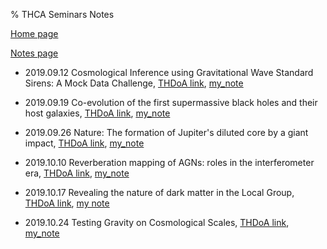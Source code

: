 % THCA Seminars Notes

[Home page](https://rkkuang.github.io/)

[Notes page](https://rkkuang.github.io/notes/)

- 2019.09.12 Cosmological Inference using Gravitational Wave Standard Sirens: A Mock Data Challenge, [THDoA link](http://astro.tsinghua.edu.cn/index.php/events/calendar/eventdetail/491/-/cosmological-inference-using-gravitational-wave-standard-sirens-a-mock-data-challenge), [my_note](190912.txt)
- 2019.09.19 Co-evolution of the first supermassive black holes and their host galaxies, [THDoA link](http://astro.tsinghua.edu.cn/index.php/events/calendar/eventdetail/492/-/co-evolution-of-the-first-supermassive-black-holes-and-their-host-galaxies), [my_note](190919.txt)
- 2019.09.26 Nature: The formation of Jupiter's diluted core by a giant impact, [THDoA link](http://astro.tsinghua.edu.cn/index.php/events/calendar/eventdetail/487/-/the-formation-of-jupiter-s-diluted-core-by-a-giant-impact), [my_note](190926.txt)
- 2019.10.10 Reverberation mapping of AGNs: roles in the interferometer era, [THDoA link](http://astro.tsinghua.edu.cn/index.php/events/calendar/eventdetail/496/-/reverberation-mapping-of-agns-roles-in-the-interferometer-era), [my_note](191010.txt) 

- 2019.10.17 Revealing the nature of dark matter in the Local Group, [THDoA link](http://astro.tsinghua.edu.cn/index.php/events/calendar/eventdetail/500/-/revealing-the-nature-of-dark-matter-in-the-local-group), [my note](191017.txt)

- 2019.10.24 Testing Gravity on Cosmological Scales, [THDoA link](http://astro.tsinghua.edu.cn/index.php/events/calendar/eventdetail/488/-/testing-gravity-on-cosmological-scales), [my_note](191024.txt)
